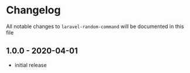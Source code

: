 # Changelog

All notable changes to `laravel-random-command` will be documented in this file

## 1.0.0 - 2020-04-01

- initial release
